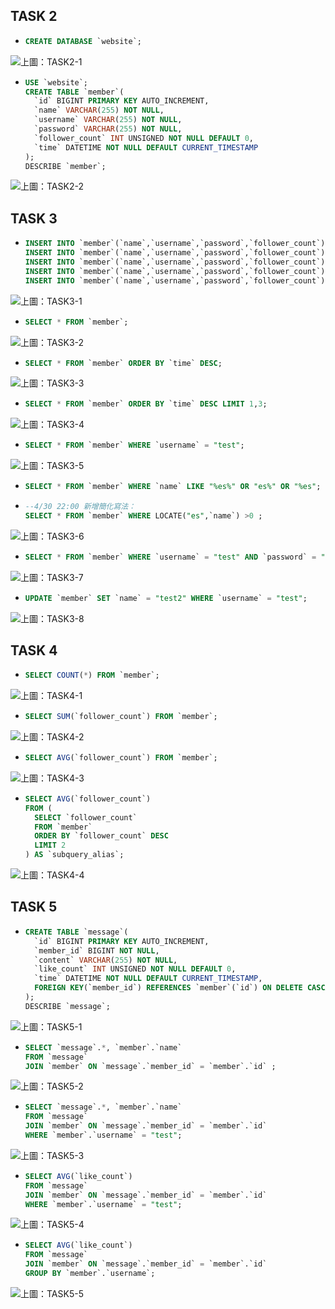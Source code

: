 ## TASK 2
- ```SQL
  CREATE DATABASE `website`;
  ```
<img src="./Screenshot/TASK 2/TASK2-1.jpg">上圖：TASK2-1</img>
- ```SQL
  USE `website`;
  CREATE TABLE `member`(
    `id` BIGINT PRIMARY KEY AUTO_INCREMENT, 
    `name` VARCHAR(255) NOT NULL, 
    `username` VARCHAR(255) NOT NULL,
    `password` VARCHAR(255) NOT NULL,
    `follower_count` INT UNSIGNED NOT NULL DEFAULT 0,
    `time` DATETIME NOT NULL DEFAULT CURRENT_TIMESTAMP
  );
  DESCRIBE `member`;
  ```
<img src="./Screenshot/TASK 2/TASK2-2.jpg">上圖：TASK2-2</img>
## TASK 3
- ```SQL
  INSERT INTO `member`(`name`,`username`,`password`,`follower_count`) VALUES("test","test","test", 0);
  INSERT INTO `member`(`name`,`username`,`password`,`follower_count`) VALUES("小明","user001","123456", 500); 
  INSERT INTO `member`(`name`,`username`,`password`,`follower_count`) VALUES("小美","user002","321123", 1000);
  INSERT INTO `member`(`name`,`username`,`password`,`follower_count`) VALUES("小白","user003","11112222", 1200);
  INSERT INTO `member`(`name`,`username`,`password`,`follower_count`) VALUES("小黑","user004","22221111", 800);
  ```
<img src="./Screenshot/TASK 3/TASK3-1.jpg">上圖：TASK3-1</img>
- ```SQL
  SELECT * FROM `member`;
  ```
<img src="./Screenshot/TASK 3/TASK3-2.jpg">上圖：TASK3-2</img>
- ```SQL
  SELECT * FROM `member` ORDER BY `time` DESC;
  ```
<img src="./Screenshot/TASK 3/TASK3-3.jpg">上圖：TASK3-3</img>
- ```SQL
  SELECT * FROM `member` ORDER BY `time` DESC LIMIT 1,3;
  ```
<img src="./Screenshot/TASK 3/TASK3-4.jpg">上圖：TASK3-4</img>
- ```SQL
  SELECT * FROM `member` WHERE `username` = "test";
  ```
<img src="./Screenshot/TASK 3/TASK3-5.jpg">上圖：TASK3-5</img>
- ```SQL
  SELECT * FROM `member` WHERE `name` LIKE "%es%" OR "es%" OR "%es";
  ```
- ```SQL
  --4/30 22:00 新增簡化寫法：
  SELECT * FROM `member` WHERE LOCATE("es",`name`) >0 ;
  ```
<img src="./Screenshot/TASK 3/TASK3-6.jpg">上圖：TASK3-6</img>
- ```SQL
  SELECT * FROM `member` WHERE `username` = "test" AND `password` = "test";
  ```
<img src="./Screenshot/TASK 3/TASK3-7.jpg">上圖：TASK3-7</img>
- ```SQL
  UPDATE `member` SET `name` = "test2" WHERE `username` = "test";
  ```
<img src="./Screenshot/TASK 3/TASK3-8.jpg">上圖：TASK3-8</img>
## TASK 4
- ```SQL
  SELECT COUNT(*) FROM `member`;
  ```
<img src="./Screenshot/TASK 4/TASK4-1.jpg">上圖：TASK4-1</img>
- ```SQL
  SELECT SUM(`follower_count`) FROM `member`;
  ```
<img src="./Screenshot/TASK 4/TASK4-2.jpg">上圖：TASK4-2</img>
- ```SQL
  SELECT AVG(`follower_count`) FROM `member`;
  ```
<img src="./Screenshot/TASK 4/TASK4-3.jpg">上圖：TASK4-3</img>
- ```SQL
  SELECT AVG(`follower_count`)
  FROM (
    SELECT `follower_count`
    FROM `member`
    ORDER BY `follower_count` DESC
    LIMIT 2
  ) AS `subquery_alias`;
  ```
<img src="./Screenshot/TASK 4/TASK4-4.jpg">上圖：TASK4-4</img>
## TASK 5
- ```SQL
  CREATE TABLE `message`(
    `id` BIGINT PRIMARY KEY AUTO_INCREMENT,
    `member_id` BIGINT NOT NULL,
    `content` VARCHAR(255) NOT NULL,
    `like_count` INT UNSIGNED NOT NULL DEFAULT 0,
    `time` DATETIME NOT NULL DEFAULT CURRENT_TIMESTAMP,
    FOREIGN KEY(`member_id`) REFERENCES `member`(`id`) ON DELETE CASCADE
  );
  DESCRIBE `message`;
  ```
<img src="./Screenshot/TASK 5/TASK5-1.jpg">上圖：TASK5-1</img>
- ```SQL
  SELECT `message`.*, `member`.`name`
  FROM `message`
  JOIN `member` ON `message`.`member_id` = `member`.`id` ;
  ```
<img src="./Screenshot/TASK 5/TASK5-2.jpg">上圖：TASK5-2</img>
- ```SQL
  SELECT `message`.*, `member`.`name`
  FROM `message`
  JOIN `member` ON `message`.`member_id` = `member`.`id`
  WHERE `member`.`username` = "test";
  ```
<img src="./Screenshot/TASK 5/TASK5-3.jpg">上圖：TASK5-3</img>
- ```SQL
  SELECT AVG(`like_count`)
  FROM `message`
  JOIN `member` ON `message`.`member_id` = `member`.`id`
  WHERE `member`.`username` = "test";
  ```
<img src="./Screenshot/TASK 5/TASK5-4.jpg">上圖：TASK5-4</img>
- ```SQL
  SELECT AVG(`like_count`)
  FROM `message`
  JOIN `member` ON `message`.`member_id` = `member`.`id`
  GROUP BY `member`.`username`;
  ```
<img src="./Screenshot/TASK 5/TASK5-5.jpg">上圖：TASK5-5</img>
